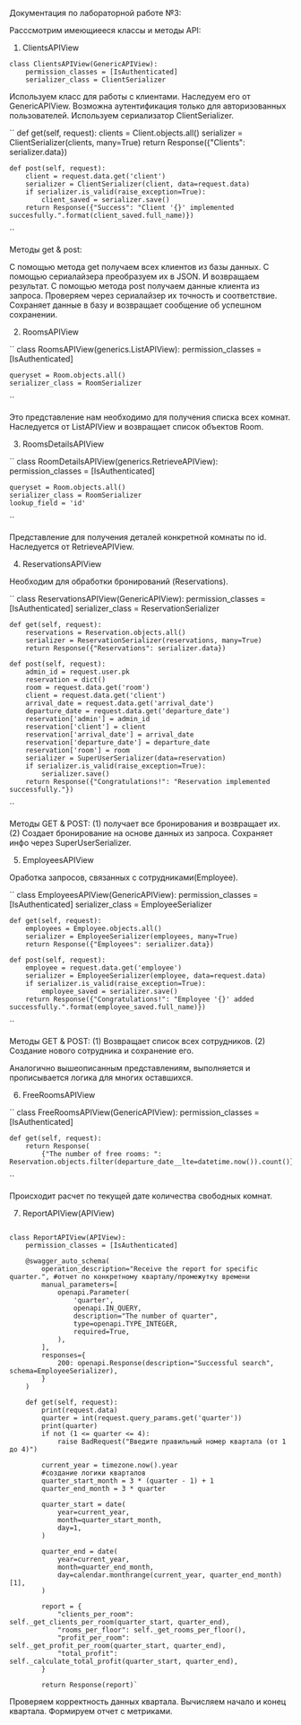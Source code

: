Документация по лабораторной работе №3:

Расссмотрим имеющиееся классы и методы API:

1. ClientsAPIView

```
class ClientsAPIView(GenericAPIView):
    permission_classes = [IsAuthenticated]
    serializer_class = ClientSerializer
```
Используем класс для работы с клиентами. Наследуем его от GenericAPIView. Возможна аутентификация только для авторизованных пользователей. Используем сериализатор ClientSerializer. 

``
def get(self, request):
        clients = Client.objects.all()
        serializer = ClientSerializer(clients, many=True)
        return Response({"Clients": serializer.data})

    def post(self, request):
        client = request.data.get('client')
        serializer = ClientSerializer(client, data=request.data)
        if serializer.is_valid(raise_exception=True):
            client_saved = serializer.save()
        return Response({"Success": "Client '{}' implemented succesfully.".format(client_saved.full_name)})
``

Методы get & post:

С помощью метода get получаем всех клиентов из базы данных. С помощью сериалайзера преобразуем их в JSON. И возвращаем результат. 
С помощью метода post получаем данные клиента из запроса. Проверяем через сериалайзер их точность и соответствие. Сохраняет данные в базу и возвращает сообщение об успешном сохранении. 

2. RoomsAPIView

``
class RoomsAPIView(generics.ListAPIView):
    permission_classes = [IsAuthenticated]

    queryset = Room.objects.all()
    serializer_class = RoomSerializer

``

Это представление нам необходимо для получения списка всех комнат. Наследуется от ListAPIView и возвращает список объектов Room.

3. RoomsDetailsAPIView

``
class RoomDetailsAPIView(generics.RetrieveAPIView):
    permission_classes = [IsAuthenticated]

    queryset = Room.objects.all()
    serializer_class = RoomSerializer
    lookup_field = 'id'

``

Представление для получения деталей конкретной комнаты по id. Наследуется от RetrieveAPIView.

4. ReservationsAPIView

Необходим для обработки бронирований (Reservations). 

``
class ReservationsAPIView(GenericAPIView):
    permission_classes = [IsAuthenticated]
    serializer_class = ReservationSerializer

    def get(self, request):
        reservations = Reservation.objects.all()
        serializer = ReservationSerializer(reservations, many=True)
        return Response({"Reservations": serializer.data})

    def post(self, request):
        admin_id = request.user.pk
        reservation = dict()
        room = request.data.get('room')
        client = request.data.get('client')
        arrival_date = request.data.get('arrival_date')
        departure_date = request.data.get('departure_date')
        reservation['admin'] = admin_id
        reservation['client'] = client
        reservation['arrival_date'] = arrival_date
        reservation['departure_date'] = departure_date
        reservation['room'] = room
        serializer = SuperUserSerializer(data=reservation)
        if serializer.is_valid(raise_exception=True):
            serializer.save()
        return Response({"Congratulations!": "Reservation implemented successfully."})

``

Методы GET & POST: (1) получает все бронирования и возвращает их. (2) Создает бронирование на основе данных из запроса. Сохраняет инфо через SuperUserSerializer. 

5. EmployeesAPIView

Оработка запросов, связанных с сотрудниками(Employee).

``
class EmployeesAPIView(GenericAPIView):
    permission_classes = [IsAuthenticated]
    serializer_class = EmployeeSerializer

    def get(self, request):
        employees = Employee.objects.all()
        serializer = EmployeeSerializer(employees, many=True)
        return Response({"Employees": serializer.data})

    def post(self, request):
        employee = request.data.get('employee')
        serializer = EmployeeSerializer(employee, data=request.data)
        if serializer.is_valid(raise_exception=True):
            employee_saved = serializer.save()
        return Response({"Congratulations!": "Employee '{}' added successfully.".format(employee_saved.full_name)})

``

Методы GET & POST: (1) Возвращает список всех сотрудников. (2) Создание нового сотрудника и сохранение его. 

Аналогично вышеописанным представлениям, выполняется и прописывается логика для многих оставшихся. 

6. FreeRoomsAPIView

``
class FreeRoomsAPIView(GenericAPIView):
    permission_classes = [IsAuthenticated]

    def get(self, request):
        return Response(
            {"The number of free rooms: ": Reservation.objects.filter(departure_date__lte=datetime.now()).count()})

``

Происходит расчет по текущей дате количества свободных комнат. 

7. ReportAPIView(APIView)

```

class ReportAPIView(APIView):
    permission_classes = [IsAuthenticated]

    @swagger_auto_schema(
        operation_description="Receive the report for specific quarter.", #отчет по конкретному кварталу/промежутку времени
        manual_parameters=[
            openapi.Parameter(
                'quarter',
                openapi.IN_QUERY,
                description="The number of quarter",
                type=openapi.TYPE_INTEGER,
                required=True,
            ),
        ],
        responses={
            200: openapi.Response(description="Successful search", schema=EmployeeSerializer),
        }
    )

    def get(self, request):
        print(request.data)
        quarter = int(request.query_params.get('quarter'))
        print(quarter)
        if not (1 <= quarter <= 4):
            raise BadRequest("Введите правильный номер квартала (от 1 до 4)")

        current_year = timezone.now().year 
        #создание логики кварталов
        quarter_start_month = 3 * (quarter - 1) + 1
        quarter_end_month = 3 * quarter

        quarter_start = date(
            year=current_year,
            month=quarter_start_month,
            day=1,
        )

        quarter_end = date(
            year=current_year,
            month=quarter_end_month,
            day=calendar.monthrange(current_year, quarter_end_month)[1],
        )

        report = {
            "clients_per_room": self._get_clients_per_room(quarter_start, quarter_end),
            "rooms_per_floor": self._get_rooms_per_floor(),
            "profit_per_room": self._get_profit_per_room(quarter_start, quarter_end),
            "total_profit": self._calculate_total_profit(quarter_start, quarter_end),
        }

        return Response(report)`
```
Проверяем корректность данных квартала. Вычисляем начало и конец квартала. Формируем отчет с метриками. 